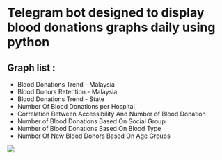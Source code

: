 <!DOCTYPE html>
<html>
<head>
    <title>BLOOD DONATIONS TELEGRAM BOT</title>
</head>
  
<body>
<h1>Telegram bot designed to display blood donations graphs daily using python </h1>
<h2>Graph list :</h2>
<ul>
    <li>Blood Donations Trend - Malaysia</li>
    <li>Blood Donors Retention - Malaysia</li>
    <li>Blood Donations Trend - State</li>
    <li>Number Of Blood Donations per Hospital</li>
    <li>Correlation Between Accessibility And Number of Blood Donation</li>
    <li>Number of Blood Donations Based On Social Group</li>
    <li>Number of Blood Donations Based On Blood Type</li>
    <li>Number Of New Blood Donors Based On Age Groups</li>
</ul>
<img src="https://www.shutterstock.com/image-vector/blood-bag-donated-cute-cartoon-600nw-2293990295.jpg"/>
</body>
</html>

 
 
